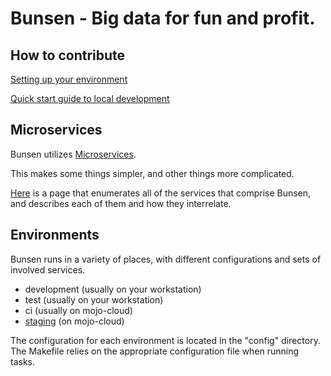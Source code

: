 # Bunsen - Big data for fun and profit.


## How to contribute

[Setting up your environment](docs/setting-up-your-environment.md)

[Quick start guide to local development](docs/local_quickstart.md)


## Microservices

Bunsen utilizes
[Microservices](http://martinfowler.com/articles/microservices.html).

This makes some things simpler, and other things more complicated.

[Here](docs/services/index.md) is a page that enumerates all of the services that comprise Bunsen, and
describes each of them and how they interrelate.


## Environments

Bunsen runs in a variety of places, with different configurations and sets of
involved services.

* development (usually on your workstation)
* test (usually on your workstation)
* ci (usually on mojo-cloud)
* [staging](docs/environments/staging.md) (on mojo-cloud)

The configuration for each environment is located in the "config" directory.
The Makefile relies on the appropriate configuration file when running
tasks.


